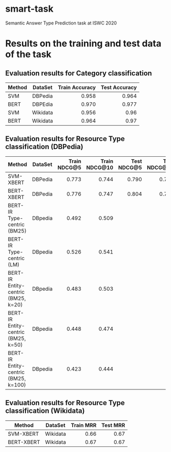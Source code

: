 # smart-task
Semantic Answer Type Prediction task at ISWC 2020

# Results on the training and test data of the task
## Evaluation results for Category classification

| Method   |      DataSet      |  Train Accuracy | Test Accuracy |
|----------|:-------------:|------:|------:|
| SVM |  DBPedia | 0.958 |  0.964 |
| BERT |    DBPEdia   |  0.970 |0.977 |
| SVM | Wikidata |    0.956 |0.96 | 
| BERT | Wikidata |    0.964 | 0.97 |

## Evaluation results for Resource Type classification  (DBPedia)

| Method   |      DataSet      |  Train NDCG@5 | Train NDCG@10 | Test  NDCG@5 | Test NDCG@10 |
|----------|:-------------:|------:|------:|------:|------:|
| SVM-XBERT |  DBPedia | 0.773 | 0.744 | 0.790 | 0.778 | 
| BERT-XBERT |  DBPedia | 0.776 | 0.747 |  0.804 | 0.793 |
| BERT-IR Type-centric (BM25) | DBpedia | 0.492 | 0.509 | | |
| BERT-IR Type-centric (LM) | DBpedia | 0.526 | 0.541 | | | 
| BERT-IR Entity-centric (BM25, k=20) | DBpedia | 0.483 | 0.503 | | |
| BERT-IR Entity-centric (BM25, k=50) | DBpedia | 0.448 | 0.474 | | |
| BERT-IR Entity-centric (BM25, k=100) | DBpedia | 0.423 | 0.444 | | |


## Evaluation results for Resource Type classification  (Wikidata)
| Method   |      DataSet      |  Train MRR | Test MRR | 
|----------|:-------------:|------:|------:|
| SVM-XBERT | Wikidata |  0.66  | 0.67|
| BERT-XBERT | Wikidata |  0.67  | 0.67|

